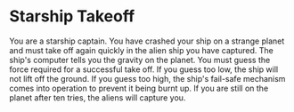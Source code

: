 # Starship Takeoff

You are a starship captain. You have crashed your ship on a strange
planet and must take off again quickly in the alien ship you have captured.
The ship's computer tells you the gravity on the planet. You must guess
the force required for a successful take off. If you guess too low,
the ship will not lift off the ground. If you guess too high, the ship's
fail-safe mechanism comes into operation to prevent it being burnt up.
If you are still on the planet after ten tries, the aliens will capture
you.

